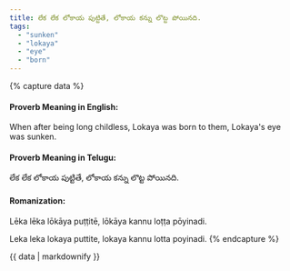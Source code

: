 ```yaml
---
title: లేక లేక లోకాయ పుట్టితే, లోకాయ కన్ను లొట్ట పోయినది.
tags:
  - "sunken"
  - "lokaya"
  - "eye"
  - "born"
---
```


{% capture data %}
#### Proverb Meaning in English:
When after being long childless, Lokaya was born to them, Lokaya's eye was sunken.

#### Proverb Meaning in Telugu:
లేక లేక లోకాయ పుట్టితే, లోకాయ కన్ను లొట్ట పోయినది.

#### Romanization:
Lēka lēka lōkāya puṭṭitē, lōkāya kannu loṭṭa pōyinadi.

Leka leka lokaya puttite, lokaya kannu lotta poyinadi.
{% endcapture %}

{{ data | markdownify }}

